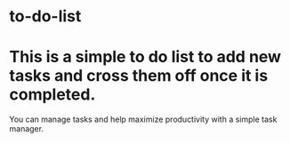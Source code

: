 # to-do-list

# This is a simple to do list to add new tasks and cross them off once it is completed.
You can manage tasks and help maximize productivity with a simple task manager.
